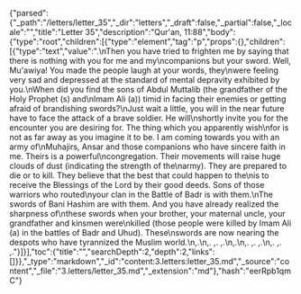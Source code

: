 {"parsed":{"_path":"/letters/letter_35","_dir":"letters","_draft":false,"_partial":false,"_locale":"","title":"Letter 35","description":"Qur'an, 11:88","body":{"type":"root","children":[{"type":"element","tag":"p","props":{},"children":[{"type":"text","value":".\nThen you have tried to frighten me by saying that there is nothing with you for me and my\ncompanions but your sword. Well, Mu'awiya! You made the people laugh at your words, they\nwere feeling very sad and depressed at the standard of mental depravity exhibited by you.\nWhen did you find the sons of Abdul Muttalib (the grandfather of the Holy Prophet (s) and\nImam Ali (a)) timid in facing their enemies or getting afraid of brandishing swords?\nJust wait a little, you will in the near future have to face the attack of a brave soldier. He will\nshortly invite you for the encounter you are desiring for. The thing which you apparently wish\nfor is not as far away as you imagine it to be. I am coming towards you with an army of\nMuhajirs, Ansar and those companions who have sincere faith in me. Theirs is a powerful\ncongregation. Their movements will raise huge clouds of dust (indicating the strength of the\narmy). They are prepared to die or to kill. They believe that the best that could happen to the\nis to receive the Blessings of the Lord by their good deeds. Sons of those warriors who routed\nyour clan in the Battle of Badr is with them.\nThe swords of Bani Hashim are with them. And you have already realized the sharpness of\nthese swords when your brother, your maternal uncle, your grandfather and kinsmen were\nkilled (those people were killed by Imam Ali (a) in the battles of Badr and Uhud). These\nswords are now nearing the despots who have tyrannized the Muslim world.\n,.\n,. ,. ,.\n,.\n,. ,. ,.\n,. ,. ,."}]}],"toc":{"title":"","searchDepth":2,"depth":2,"links":[]}},"_type":"markdown","_id":"content:3.letters:letter_35.md","_source":"content","_file":"3.letters/letter_35.md","_extension":"md"},"hash":"eerRpb1qmC"}